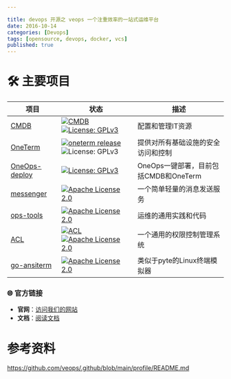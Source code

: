 ```yaml
---

title: devops 开源之 veops 一个注重效率的一站式运维平台
date: 2016-10-14
categories: [Devops]
tags: [opensource, devops, docker, vcs]
published: true
---
```


# 🛠️ 主要项目

| 项目                                                   | 状态                                                                                                                                                                                                                                                                                  | 描述                                                                                   |
|---------------------------------------------------------|---------------------------------------------------------------------------------------------------------------------------------------------------------------------------------------------------------------------------------------------------------------------------------------------------|-----------------------------------------------------------------------------------|
| [CMDB](https://github.com/veops/cmdb)                    | <a href="https://github.com/veops/cmdb/releases"><img  alt="CMDB" src="https://img.shields.io/github/release/veops/cmdb.svg"/></a> <a href="https://github.com/veops/cmdb/blob/master/LICENSE"><img  src="https://img.shields.io/badge/License-AGPLv3-brightgreen"  alt="License: GPLv3"></a> | 配置和管理IT资源                                                                       |
| [OneTerm](https://github.com/veops/oneterm)                | <a href="https://github.com/veops/oneterm/releases"><img  alt="oneterm release" src="https://img.shields.io/github/release/veops/oneterm.svg"/></a> <img src="https://img.shields.io/badge/License-AGPLv3-brightgreen"  alt="License: GPLv3"></a>                                             | 提供对所有基础设施的安全访问和控制                                                     |
| [OneOps-deploy](https://github.com/veops/OneOps-deploy)    | <a href="https://github.com/veops/OneOps-deploy/blob/main/LICENSE"><img  src="https://img.shields.io/badge/License-AGPLv3-brightgreen"  alt="License: GPLv3"></a>                                                                                                                             | OneOps一键部署，目前包括CMDB和OneTerm                                                   |
| [messenger](https://github.com/veops/messenger)            | <a href="https://github.com/veops/messenger/blob/main/LICENSE"><img  src="https://img.shields.io/github/license/veops/messenger"  alt="Apache License 2.0"></a>                                                                                                                               | 一个简单轻量的消息发送服务                                                                 |
| [ops-tools](https://github.com/veops/ops-tools)            | <a href="https://github.com/veops/ops-tools/blob/main/LICENSE"><img  src="https://img.shields.io/github/license/veops/ops-tools"  alt="Apache License 2.0"></a>                                                                                                                               | 运维的通用实践和代码                                                                   |
| [ACL](https://github.com/veops/acl)                        | <a href="https://github.com/veops/acl/releases"><img  alt="ACL" src="https://img.shields.io/github/release/veops/acl.svg"/></a> <a href="https://github.com/veops/acl/blob/main/LICENSE"><img  src="https://img.shields.io/github/license/veops/acl"  alt="Apache License 2.0"></a>            | 一个通用的权限控制管理系统                                                                |
| [go-ansiterm](https://github.com/veops/go-ansiterm)        | <a href="https://github.com/veops/acl/blob/main/LICENSE"><img  src="https://img.shields.io/github/license/veops/go-ansiterm"  alt="Apache License 2.0"></a>                                                                                                                                           | 类似于pyte的Linux终端模拟器                                                              |

### 🌐 官方链接

- **官网**：[访问我们的网站](https://veops.cn/#hero) 
- **文档**：[阅读文档](https://veops.cn/docs/)


# 参考资料

https://github.com/veops/.github/blob/main/profile/README.md

